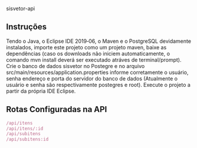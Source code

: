 sisvetor-api

## Instruções

Tendo o Java, o Eclipse IDE 2019‑06, o Maven e o PostgreSQL devidamente instalados, importe este projeto como um projeto maven, baixe as dependências (caso os downloads não iniciem automaticamente, o comando mvn install deverá ser executado atráves de terminal/prompt).
Crie o banco de dados sisvetor no Postegre e no arquivo src/main/resources/application.properties informe corretamente o usuário, senha endereço e porta do servidor do banco de dados (Atualmente o usuário e senha são respectivamente postegres e root). Execute o projeto a partir da própria IDE Eclipse.

## Rotas Configuradas na API
```js
/api/itens
/api/itens/:id
/api/subitens
/api/subitens:id
```

